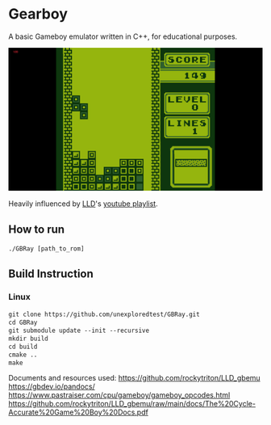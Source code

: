 # Gearboy

A basic Gameboy emulator written in C++, for educational purposes.

<img src="images/game_img.png">

Heavily influenced by [LLD](https://github.com/rockytriton/LLD_gbemu)'s  [youtube playlist](https://www.youtube.com/playlist?list=PLVxiWMqQvhg_yk4qy2cSC3457wZJga_e5).


## How to run
```
./GBRay [path_to_rom]
```


## Build Instruction

### Linux
```
git clone https://github.com/unexploredtest/GBRay.git
cd GBRay
git submodule update --init --recursive
mkdir build
cd build
cmake ..
make
```


Documents and resources used:
https://github.com/rockytriton/LLD_gbemu
https://gbdev.io/pandocs/
https://www.pastraiser.com/cpu/gameboy/gameboy_opcodes.html
https://github.com/rockytriton/LLD_gbemu/raw/main/docs/The%20Cycle-Accurate%20Game%20Boy%20Docs.pdf
